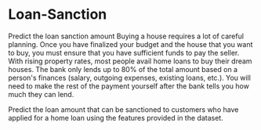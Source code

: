 # Loan-Sanction

Predict the loan sanction amount 
Buying a house requires a lot of careful planning. Once you have finalized your budget and the house that you want to buy, you must ensure that you have sufficient funds to pay the seller. 
With rising property rates, most people avail home loans to buy their dream houses. The bank only lends up to 80% of the total amount based on a person's finances (salary, outgoing expenses, existing loans, etc.). You will need to make the rest of the payment yourself after the bank tells you how much they can lend.  

Predict the loan amount that can be sanctioned to customers who have applied for a home loan using the features provided in the dataset. 
